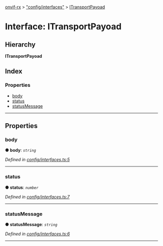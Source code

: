 [onvif-rx](../README.md) > ["config/interfaces"](../modules/_config_interfaces_.md) > [ITransportPayoad](../interfaces/_config_interfaces_.itransportpayoad.md)

# Interface: ITransportPayoad

## Hierarchy

**ITransportPayoad**

## Index

### Properties

* [body](_config_interfaces_.itransportpayoad.md#body)
* [status](_config_interfaces_.itransportpayoad.md#status)
* [statusMessage](_config_interfaces_.itransportpayoad.md#statusmessage)

---

## Properties

<a id="body"></a>

###  body

**● body**: *`string`*

*Defined in [config/interfaces.ts:5](https://github.com/patrickmichalina/onvif-rx/blob/d62cee9/src/config/interfaces.ts#L5)*

___
<a id="status"></a>

###  status

**● status**: *`number`*

*Defined in [config/interfaces.ts:7](https://github.com/patrickmichalina/onvif-rx/blob/d62cee9/src/config/interfaces.ts#L7)*

___
<a id="statusmessage"></a>

###  statusMessage

**● statusMessage**: *`string`*

*Defined in [config/interfaces.ts:6](https://github.com/patrickmichalina/onvif-rx/blob/d62cee9/src/config/interfaces.ts#L6)*

___

